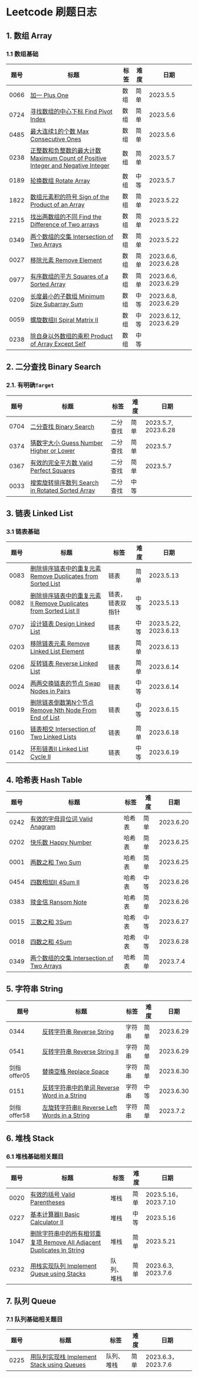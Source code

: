 # Leetcode 刷题日志

## 1. 数组 Array

### 1.1 数组基础

| 题号 | 标题 | 标签 | 难度 | 日期 |
| ----------- | ----------- | ----------- | ----------- | ----------- |
| 0066 | [加一 Plus One](https://leetcode.com/problems/plus-one/description/) | 数组 | 简单 | 2023.5.5
| 0724 | [寻找数组的中心下标 Find Pivot Index](https://leetcode.com/problems/find-pivot-index/) | 数组 | 简单 | 2023.5.6
| 0485 | [最大连续1的个数 Max Consecutive Ones](https://leetcode.com/problems/max-consecutive-ones/description/)| 数组 | 简单 | 2023.5.6
| 0238 | [正整数和负整数的最大计数 Maximum Count of Positive Integer and Negative Integer](https://leetcode.com/problems/maximum-count-of-positive-integer-and-negative-integer/description/)| 数组 | 简单 | 2023.5.7
| 0189 | [轮换数组 Rotate Array](https://leetcode.com/problems/rotate-array/)| 数组 | 中等 | 2023.5.7
| 1822 | [数组元素积的符号 Sign of the Product of an Array](https://leetcode.com/problems/sign-of-the-product-of-an-array/description/)| 数组 | 简单 | 2023.5.22
| 2215 | [找出两数组的不同 Find the Difference of Two arrays](https://leetcode.com/problems/find-the-difference-of-two-arrays/description/)| 数组 | 简单 | 2023.5.22
| 0349 | [两个数组的交集 Intersection of Two Arrays](https://leetcode.com/problems/intersection-of-two-arrays/description/)| 数组 | 简单 | 2023.5.22
| 0027 | [移除元素 Remove Element](/leetcode/0027_%E7%A7%BB%E9%99%A4%E5%85%83%E7%B4%A0.md) | 数组 | 简单 | 2023.6.6, 2023.6.28
| 0977 | [有序数组的平方 Squares of a Sorted Array](/leetcode/0977_%E6%9C%89%E5%BA%8F%E6%95%B0%E7%BB%84%E7%9A%84%E5%B9%B3%E6%96%B9.md) | 数组 | 简单 | 2023.6.6, 2023.6.29
| 0209 | [长度最小的子数组 Minimum Size Subarray Sum](/leetcode/0209_%E9%95%BF%E5%BA%A6%E6%9C%80%E5%B0%8F%E7%9A%84%E5%AD%90%E6%95%B0%E7%BB%84.md) | 数组 | 中等 | 2023.6.8, 2023.6.29
| 0059 | [螺旋数组II Spiral Matrix II](/leetcode/0059_%E8%9E%BA%E6%97%8B%E7%9F%A9%E9%98%B5II.md) | 数组 | 中等 | 2023.6.12, 2023.6.29
| 0238 | [除自身以外数组的乘积 Product of Array Except Self](https://leetcode.com/problems/product-of-array-except-self/)| 数组 | 中等 |



## 2. 二分查找 Binary Search

### 2.1. 有明确`Target`

| 题号 | 标题 | 标签 | 难度 | 日期 |
| ----------- | ----------- | ----------- | ----------- | ----------- |
| 0704 | [二分查找 Binary Search](/leetcode/0704_%E4%BA%8C%E5%88%86%E6%9F%A5%E6%89%BE.md) | 二分查找 | 简单 | 2023.5.7, 2023.6.28
| 0374 | [猜数字大小 Guess Number Higher or Lower](https://leetcode.com/problems/guess-number-higher-or-lower/) | 二分查找 | 简单 | 2023.5.7
| 0367 | [有效的完全平方数 Valid Perfect Squares](https://leetcode.com/problems/valid-perfect-square/) | 二分查找 | 简单 | 2023.5.7
| 0033 | [搜索旋转排序数列 Search in Rotated Sorted Array](https://leetcode.com/problems/search-in-rotated-sorted-array/)| 二分查找 | 中等 |

## 3. 链表 Linked List

### 3.1 链表基础
| 题号 | 标题 | 标签 | 难度 | 日期 |
| ----------- | ----------- | ----------- | ----------- | ----------- |
| 0083 | [删除排序链表中的重复元素 Remove Duplicates from Sorted List](https://leetcode.com/problems/remove-duplicates-from-sorted-list/) | 链表 | 简单 | 2023.5.13
| 0082 | [删除排序链表中的重复元素II Remove Duplicates from Sorted List II](https://leetcode.com/problems/remove-duplicates-from-sorted-list-ii/description/) | 链表，链表双指针 | 中等 |2023.5.13 
| 0707 | [设计链表 Design Linked List](/leetcode/0707_%E8%AE%BE%E8%AE%A1%E9%93%BE%E8%A1%A8.md) | 链表 | 中等 | 2023.5.22, 2023.6.13
| 0203 | [移除链表元素 Remove Linked List Element](/leetcode/0203_%E7%A7%BB%E9%99%A4%E9%93%BE%E8%A1%A8%E5%85%83%E7%B4%A0.md) | 链表 | 简单 | 2023.6.13
| 0206 | [反转链表 Reverse Linked List](/leetcode/0206_%E5%8F%8D%E8%BD%AC%E9%93%BE%E8%A1%A8.md) | 链表 | 简单 | 2023.6.14
| 0024| [两两交换链表的节点 Swap Nodes in Pairs](/leetcode/0024_%E4%B8%A4%E4%B8%A4%E4%BA%A4%E6%8D%A2%E9%93%BE%E8%A1%A8%E4%B8%AD%E7%9A%84%E8%8A%82%E7%82%B9.md) | 链表 | 中等 | 2023.6.14
| 0019| [删除链表倒数第N个节点 Remove Nth Node From End of List](/leetcode/0019_%E5%88%A0%E9%99%A4%E9%93%BE%E8%A1%A8%E5%80%92%E6%95%B0%E7%AC%ACN%E4%B8%AA%E8%8A%82%E7%82%B9.md) | 链表 | 中等 | 2023.6.15
| 0160| [链表相交 Intersection of Two Linked Lists](/leetcode/0160_%E9%93%BE%E8%A1%A8%E7%9B%B8%E4%BA%A4.md) | 链表 | 简单 | 2023.6.18
| 0142| [环形链表II Linked List Cycle II](/leetcode/0142_%E7%8E%AF%E5%BD%A2%E9%93%BE%E8%A1%A8II.md) | 链表 | 中等 | 2023.6.19

## 4. 哈希表 Hash Table
| 题号 | 标题 | 标签 | 难度 | 日期 |
| ----------- | ----------- | ----------- | ----------- | ----------- |
| 0242 | [有效的字母异位词 Valid Anagram](/leetcode/0242_%E6%9C%89%E6%95%88%E7%9A%84%E5%AD%97%E6%AF%8D%E5%BC%82%E4%BD%8D%E8%AF%8D.md) | 哈希表 | 简单 | 2023.6.20
| 0202 | [快乐数 Happy Number](/leetcode/0202_%E5%BF%AB%E4%B9%90%E6%95%B0.md) | 哈希表 | 简单 | 2023.6.25
| 0001 | [两数之和 Two Sum](/leetcode/0001_%E4%B8%A4%E6%95%B0%E4%B9%8B%E5%92%8C.md) | 哈希表 | 简单 | 2023.6.25
| 0454 | [四数相加II 4Sum II](/leetcode/0454_%E5%9B%9B%E6%95%B0%E7%9B%B8%E5%8A%A0II.md) | 哈希表 | 中等 | 2023.6.26
| 0383 | [赎金信 Ransom Note](/leetcode/0383_%E8%B5%8E%E9%87%91%E4%BF%A1.md) | 哈希表 | 简单 | 2023.6.26
| 0015 | [三数之和 3Sum](/leetcode/0015_%E4%B8%89%E6%95%B0%E4%B9%8B%E5%92%8C.md) | 哈希表 | 中等 | 2023.6.27
| 0018 | [四数之和 4Sum](/leetcode/0018_%E5%9B%9B%E6%95%B0%E4%B9%8B%E5%92%8C.md) | 哈希表 | 中等 | 2023.6.28
| 0349 | [两个数组的交集 Intersection of Two Arrays](/leetcode/0349_%E4%B8%A4%E4%B8%AA%E6%95%B0%E7%BB%84%E7%9A%84%E4%BA%A4%E9%9B%86.md) | 哈希表 | 简单 | 2023.7.4


## 5. 字符串 String
| 题号 | 标题 | 标签 | 难度 | 日期 |
| ----------- | ----------- | ----------- | ----------- | ----------- |
| 0344 | [反转字符串 Reverse String](/leetcode/0344_%E5%8F%8D%E8%BD%AC%E5%AD%97%E7%AC%A6%E4%B8%B2.md) | 字符串 | 简单 | 2023.6.29
| 0541 | [反转字符串 Reverse String II](/leetcode/0541_%E5%8F%8D%E8%BD%AC%E5%AD%97%E7%AC%A6%E4%B8%B2II.md) | 字符串 | 简单 | 2023.6.29
| 剑指offer05 | [替换空格 Replace Space](/leetcode/%E5%89%91%E6%8C%87offer05_%E6%9B%BF%E6%8D%A2%E7%A9%BA%E6%A0%BC.md) | 字符串 | 简单 | 2023.6.30
| 0151 | [反转字符串中的单词 Reverse Word in a String](/leetcode/0151_%E5%8F%8D%E8%BD%AC%E5%AD%97%E7%AC%A6%E4%B8%B2%E9%87%8C%E7%9A%84%E5%8D%95%E8%AF%8D.md) | 字符串 | 中等 | 2023.6.30
| 剑指offer58 | [左旋转字符串II Reverse Left Words in a String](/leetcode/%E5%89%91%E6%8C%87offer58_%E5%B7%A6%E6%97%8B%E8%BD%AC%E5%AD%97%E7%AC%A6%E4%B8%B2II.md) | 字符串 | 简单 | 2023.7.2


## 6. 堆栈 Stack

### 6.1 堆栈基础相关题目
| 题号 | 标题 | 标签 | 难度 | 日期
| ----------- | ----------- | ----------- | ----------- | ----------- |
| 0020| [有效的括号 Valid Parentheses](https://leetcode.com/problems/valid-parentheses/) | 堆栈 | 简单 | 2023.5.16，2023.7.10
| 0227| [基本计算器II Basic Calculator II](https://leetcode.com/problems/basic-calculator-ii/) | 堆栈 | 中等 | 2023.5.16
| 1047| [删除字符串中的所有相邻重复项 Remove All Adjacent Duplicates In String](https://leetcode.com/problems/remove-all-adjacent-duplicates-in-string/description/)| 堆栈 | 简单 | 2023.5.21
| 0232| [用栈实现队列 Implement Queue using Stacks](/leetcode/0232_%E7%94%A8%E6%A0%88%E5%AE%9E%E7%8E%B0%E9%98%9F%E5%88%97.md) | 队列、堆栈 | 简单 | 2023.6.3, 2023.7.6

## 7. 队列 Queue

### 7.1 队列基础相关题目
| 题号 | 标题 | 标签 | 难度 | 日期 | 
| ----------- | ----------- | ----------- | ----------- | ----------- |
| 0225| [用队列实现栈 Implement Stack using Queues](/leetcode/0225_%E7%94%A8%E9%98%9F%E5%88%97%E5%AE%9E%E7%8E%B0%E6%A0%88.md) | 队列、堆栈 | 简单 | 2023.6.3，2023.7.6
